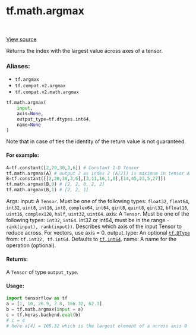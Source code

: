 <div itemscope itemtype="http://developers.google.com/ReferenceObject">
<meta itemprop="name" content="tf.math.argmax" />
<meta itemprop="path" content="Stable" />
</div>

# tf.math.argmax

<!-- Insert buttons -->

<table class="tfo-notebook-buttons tfo-api" align="left">
</table>

<a target="_blank" href="/code/stable/tensorflow/python/ops/math_ops.py">View source</a>



<!-- Start diff -->
Returns the index with the largest value across axes of a tensor.

### Aliases:

* `tf.argmax`
* `tf.compat.v2.argmax`
* `tf.compat.v2.math.argmax`


``` python
tf.math.argmax(
    input,
    axis=None,
    output_type=tf.dtypes.int64,
    name=None
)
```



<!-- Placeholder for "Used in" -->

Note that in case of ties the identity of the return value is not guaranteed.

#### For example:


```python
A=tf.constant([2,20,30,3,6]) # Constant 1-D Tensor
tf.math.argmax(A) # output 2 as index 2 (A[2]) is maximum in tensor A
B=tf.constant([[2,20,30,3,6],[3,11,16,1,8],[14,45,23,5,27]])
tf.math.argmax(B,0) # [2, 2, 0, 2, 2]
tf.math.argmax(B,1) # [2, 2, 1]
```
 
Args:
  input: A `Tensor`. Must be one of the following types: `float32`, `float64`,
    `int32`, `uint8`, `int16`, `int8`, `complex64`, `int64`, `qint8`,
    `quint8`, `qint32`, `bfloat16`, `uint16`, `complex128`, `half`, `uint32`,
    `uint64`.
  axis: A `Tensor`. Must be one of the following types: `int32`, `int64`.
    int32 or int64, must be in the range `-rank(input), rank(input))`.
    Describes which axis of the input Tensor to reduce across. For vectors,
    use axis = 0.
  output_type: An optional <a href="../../tf/dtypes/DType.md"><code>tf.DType</code></a> from: `tf.int32, tf.int64`. Defaults to
    <a href="../../tf.md#int64"><code>tf.int64</code></a>.
  name: A name for the operation (optional).

#### Returns:

A `Tensor` of type `output_type`.



#### Usage:


```python
import tensorflow as tf
a = [1, 10, 26.9, 2.8, 166.32, 62.3]
b = tf.math.argmax(input = a)
c = tf.keras.backend.eval(b)
# c = 4
# here a[4] = 166.32 which is the largest element of a across axis 0
```